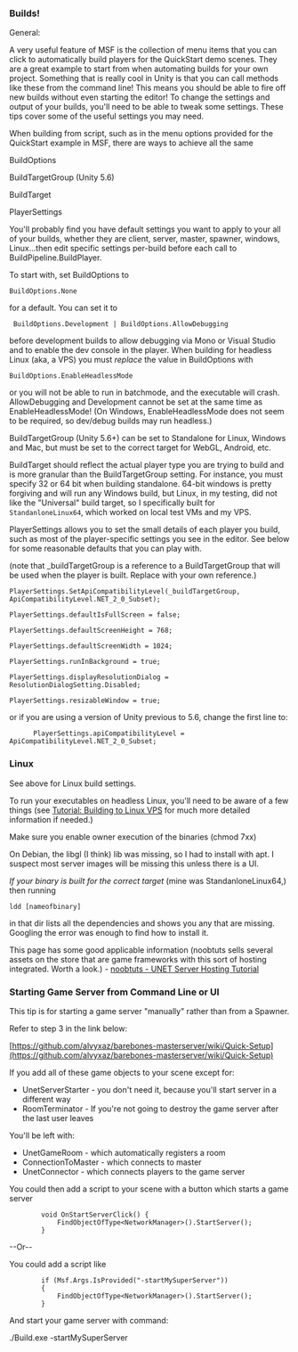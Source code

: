 ### Builds!

General:

 A very useful feature of MSF is the collection of menu items that you can click to automatically build players for the QuickStart demo scenes​. They are a great example to start from when automating builds for your own project. Something that is really cool in Unity is that you can call methods like these from the command line! This means you should be able to fire off new builds without even starting the editor​! To change the settings and output of your builds, you'll need to be able to tweak some settings. These tips cover some of the useful settings you may need.

When building from script, such as in the menu options provided for the QuickStart example in MSF, there are ways to achieve all the same

BuildOptions

BuildTargetGroup (Unity 5.6)

BuildTarget

PlayerSettings


You'll probably find you have default settings you want to apply to your all of your builds, whether they are client, server, master, spawner, windows, Linux...then edit specific settings per-build before each call to BuildPipeline.BuildPlayer.

To start with, set BuildOptions to

 `BuildOptions.None`

 for a default. You can set it to

` BuildOptions.Development | BuildOptions.AllowDebugging` 

before development builds to allow debugging via Mono or Visual Studio and to enable the dev console in the player. When building for headless Linux (aka, a VPS) you must _replace_ the value in BuildOptions with 

`BuildOptions.EnableHeadlessMode`

or you will not be able to run in batchmode, and the executable will crash.  AllowDebugging and Development cannot be set at the same time as EnableHeadlessMode! (On Windows, EnableHeadlessMode does not seem to be required, so dev/debug builds may run headless.)

BuildTargetGroup (Unity 5.6+) can be set to Standalone for Linux, Windows and Mac, but must be set to the correct target for WebGL, Android, etc.

BuildTarget should reflect the actual player type you are trying to build and is more granular than the BuildTargetGroup setting. For instance, you must specify 32 or 64 bit when building standalone. 64-bit windows is pretty forgiving and will run any Windows build, but Linux, in my testing, did not like the "Universal" build target, so I specifically built for `StandanloneLinux64`, which worked on local test VMs and my VPS.

PlayerSettings allows you to set the small details of each player you build, such as most of the player-specific settings you see in the editor. See below for some reasonable defaults that you can play with.

(note that _buildTargetGroup is a reference to a BuildTargetGroup that will be used when the player is built. Replace with your own reference.)

`PlayerSettings.SetApiCompatibilityLevel(_buildTargetGroup, ApiCompatibilityLevel.NET_2_0_Subset);`

`PlayerSettings.defaultIsFullScreen = false;`

`PlayerSettings.defaultScreenHeight = 768;`

`PlayerSettings.defaultScreenWidth = 1024;`

`PlayerSettings.runInBackground = true;`

`PlayerSettings.displayResolutionDialog = ResolutionDialogSetting.Disabled;`

`PlayerSettings.resizableWindow = true;`

or if you are using a version of Unity previous to 5.6, change the first line to:

`      PlayerSettings.apiCompatibilityLevel = ApiCompatibilityLevel.NET_2_0_Subset;`



### Linux
See above for Linux build settings.

To run your executables on headless Linux, you'll need to be aware of a few things (see [Tutorial: Building to Linux VPS](https://github.com/alvyxaz/barebones-masterserver/wiki/Tutorial:-Building-to-Linux-VPS) for much more detailed information if needed.)

Make sure you enable owner execution of the binaries (chmod 7xx)

On Debian, the libgl (I think) lib was missing, so I had to install with apt. I suspect most server images will be missing this unless there is a UI. 

_If your binary is built for the correct target_ (mine was StandanloneLinux64,)  then running

 ` ldd [nameofbinary] `

in that dir lists all the dependencies and shows you any that are missing. Googling the error was enough to find how to install it.

This page has some good applicable information (noobtuts sells several assets on the store that are game frameworks with this sort of hosting integrated. Worth a look.) -  [noobtuts - UNET Server Hosting Tutorial](https://noobtuts.com/unity/unet-server-hosting)


### Starting Game Server from Command Line or UI

This tip is for starting a game server "manually" rather than from a Spawner.

Refer to step 3 in the link below:

[https://github.com/alvyxaz/barebones-masterserver/wiki/Quick-Setup](https://github.com/alvyxaz/barebones-masterserver/wiki/Quick-Setup)

If you add all of these game objects to your scene except for:

* UnetServerStarter - you don't need it, because you'll start server in a different way
* RoomTerminator - If you're not going to destroy the game server after the last user leaves

You'll be left with:
* UnetGameRoom - which automatically registers a room
* ConnectionToMaster - which connects to master
* UnetConnector - which connects players to the game server

You could then add a script to your scene with a button which starts a game server

            void OnStartServerClick() {
                FindObjectOfType<NetworkManager>().StartServer();
            }

--Or--

You could add a script like


            if (Msf.Args.IsProvided("-startMySuperServer"))
            {
                FindObjectOfType<NetworkManager>().StartServer();
            }

    
And start your game server with command:

./Build.exe -startMySuperServer
